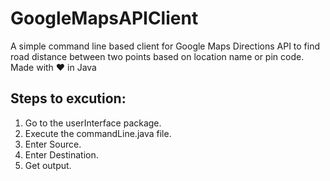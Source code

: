 # GoogleMapsAPIClient
A simple command line based client for Google Maps Directions API to find road distance between two points based on location name or pin code.<br>Made with ♥ in Java
## Steps to excution:
<ol>
<li>Go to the userInterface package.
<li>Execute the commandLine.java file.
<li>Enter Source.
<li>Enter Destination.
<li>Get output.
</ol>
